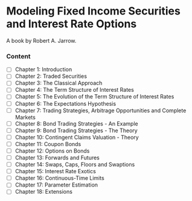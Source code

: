 # Modeling Fixed Income Securities and Interest Rate Options

A book by Robert A. Jarrow.

### Content

- [ ] Chapter 1: Introduction
- [ ] Chapter 2: Traded Securities
- [ ] Chapter 3: The Classical Approach
- [ ] Chapter 4: The Term Structure of Interest Rates
- [ ] Chapter 5: The Evolution of the Term Structure of Interest Rates
- [ ] Chapter 6: The Expectations Hypothesis
- [ ] Chapter 7: Trading Strategies, Arbitrage Opportunities and Complete Markets
- [ ] Chapter 8: Bond Trading Strategies - An Example
- [ ] Chapter 9: Bond Trading Strategies - The Theory
- [ ] Chapter 10: Contingent Claims Valuation - Theory
- [ ] Chapter 11: Coupon Bonds
- [ ] Chapter 12: Options on Bonds
- [ ] Chapter 13: Forwards and Futures
- [ ] Chapter 14: Swaps, Caps, Floors and Swaptions
- [ ] Chapter 15: Interest Rate Exotics
- [ ] Chapter 16: Continuous-Time Limits
- [ ] Chapter 17: Parameter Estimation
- [ ] Chapter 18: Extensions
